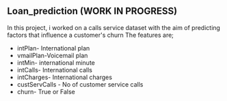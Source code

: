 ## Loan_prediction (WORK IN PROGRESS)
In this project, i worked on a calls service dataset with the aim of predicting factors that influence a customer's churn 
The features are; 
* intPlan- International plan 
* vmailPlan-Voicemail plan
* intMin- international minute
* intCalls- International calls
* intCharges- International charges
* custServCalls - No of customer service calls
* churn- True or False
